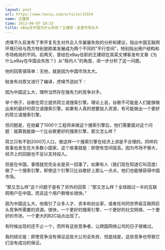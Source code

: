 ```yaml
---
layout: post
url: https://www.huxiu.com/article/15554
name: 王建硕
time: 2013-06-07 10:33
title: eBay在中国为什么失败？王建硕：这里市场太大
---
```

虎嗅不久前发布了李开复先生对外企入华屡屡失败的分析和建议，指出中国互联网环境已经与西方特别是欧美发展成为两个不同的“平行空间”，特别指出用户结构和市场格局的不同。前两天，曾经在eBay任职的王建硕在其英文博客发布文章《为什么eBay在中国会失败？》从“局内人”的角度，进一步分析了这一问题。

他的回答很简单：无他，就是因为中国市场太大。

硅发布对原文进行了编译，虎嗅节选如下：

因为中国这么大，理所当然存在强有力的竞争对手。

举个例子，谷歌在荷兰提供荷兰语搜索引擎。理论上说，谷歌不可能是人们能够做出来的最好的荷兰语搜索引擎。如果有人真的想要投入资源，有可能做出一个更好的荷兰语搜索引擎。

但问题是，在他雇了1000个工程师来做这个搜索引擎后，他们需要面对这个问题：就算我能做一个比谷歌更好的搜索引擎，那又怎么样？

荷兰只有不到2000万人口，做这样一个搜索引擎在经济上讲是不合理的。同样的故事也发生在大多数小国家。这个故事就是：即使有空间提高，因为市场不够大，经济上的回报也不足以支持投入。

但是在中国，事情就完完全全是另一回事了。如果有人（我们现在知道它叫百度）做了一个搜索引擎，即使这个引擎只比谷歌好上那么一点点，他们也能够获得中国市场。

“那又怎么样”这个问题于是有了另外的回答：“那又怎么样？全球超过一半的互联网用户在中国，而且这个用户群增长很快。”

因为中国这么大，他吸引了众多人才、资本和创业家，或者任何同世界级互联网巨头竞争所需要的资源。很快，一个更好的搜索引擎、一个更好的社交网络、一个更好的市场，一个更大的B2C站点出现了。

有时候出现的还不止一个，而所有这些竞争者，让跨国网络公司的日子很难过。

我的结论是：即使竞争没有保证这些大公司会失败，但底线是，这些竞争也导致它们没有成功的保证。


